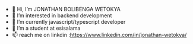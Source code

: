 - 👋 Hi, I’m JONATHAN BOLIBENGA WETOKYA
- 👀 I’m interested in  backend development 
- 🌱 I’m currently javascript/typescript developer
- 💞️ I’m a student at esisalama 
- 📫  reach me  on linkdin :https://www.linkedin.com/in/jonathan-wetokya/
<!---
JONATHAN-BOLIBENGA01/JONATHAN-BOLIBENGA01 is a ✨ special ✨ repository because its `README.md` (this file) appears on your GitHub profile.
You can click the Preview link to take a look at your changes.
--->
